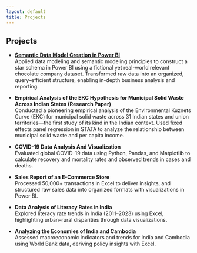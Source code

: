 ```yaml
---
layout: default
title: Projects
---
```


## Projects

- **[Semantic Data Model Creation in Power BI](https://github.com/udit290/Projects/blob/3e6cc0fac353b44a98b99310f87da6cbb9ed7dbb/Basic%20Data%20Model.pbix)**  
  Applied data modeling and semantic modeling principles to construct a star schema in Power BI using a fictional yet real-world relevant chocolate company dataset. Transformed raw data into an organized, query-efficient structure, enabling in-depth business analysis and reporting.

- **Empirical Analysis of the EKC Hypothesis for Municipal Solid Waste Across Indian States (Research Paper)**  
  Conducted a pioneering empirical analysis of the Environmental Kuznets Curve (EKC) for municipal solid waste across 31 Indian states and union territories—the first study of its kind in the Indian context. Used fixed effects panel regression in STATA to analyze the relationship between municipal solid waste and per capita income.

- **COVID-19 Data Analysis And Visualization**  
  Evaluated global COVID-19 data using Python, Pandas, and Matplotlib to calculate recovery and mortality rates and observed trends in cases and deaths.

- **Sales Report of an E-Commerce Store**  
  Processed 50,000+ transactions in Excel to deliver insights, and structured raw sales data into organized formats with visualizations in Power BI.

- **Data Analysis of Literacy Rates in India**  
  Explored literacy rate trends in India (2011–2023) using Excel, highlighting urban–rural disparities through data visualizations.

- **Analyzing the Economies of India and Cambodia**  
  Assessed macroeconomic indicators and trends for India and Cambodia using World Bank data, deriving policy insights with Excel.
